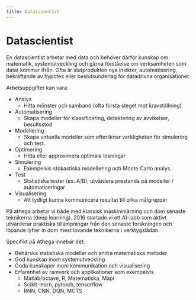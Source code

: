 ```yaml
---
title: Datascientist
---
```


Datascientist
===================

En datascientist arbetar med data och behöver därför kunskap om matematik, systemutveckling och gärna förståelse om verksamheten som datat kommer ifrån. Ofta är slutprodukten nya insikter, automatisering, bekräftande av hypotes eller beslutsunderlag för datadrivna organisationer.


Arbetsuppgifter kan vara:

- Analys
	- Hitta mönster och samband (ofta första steget mot kravställning)
-  Automatisering
	- Skapa modeller för klassificering, detektering av avvikelser, besultsstöd
- Modellering
	- Skapa virtuella modeller som efterliknar verkligheten för simulering och test.
- Optimering
	- Hitta eller approximera optimala lösningar
- Simulering
	- Exempelvis stokastiska modellering och Monte Carlo analys. 
- Test
	- Statistiska tester (ex. A/B), utvärdera prestanda på modeller / automatiseringar
- Visualisering
	- Att tydligt kunna kommunicera resultat till olika målgrupper 


På athega arbetar vi både med klassisk maskininlärning och dom senaste teknikerna (deep learning). 2016 startade vi ett AI-labb som aktivt utvärderar praktiska tillämpningar från den senaste forskningen och löpande lyfter in dom mest lovande teknikerna i verktygslådan.

Specifikt på Athega innebär det:

- Behärska statistiska modeller och andra matematiska metoder
- God kunskap inom systemutveckling
- Goda kunskaper inom kommunikation och visualisering
- Erfarenhet av ramverk och applikationer som exempelvis
	- Matlab/octave, R, Matematiska, Mapl
	- Scikit-learn, pytorch, tensorflow
  	- RNN, CNN, DQN, MCTS
	
